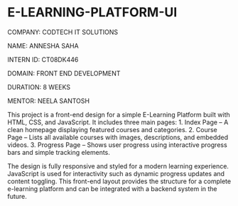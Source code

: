 # E-LEARNING-PLATFORM-UI

COMPANY: CODTECH IT SOLUTIONS

NAME: ANNESHA SAHA

INTERN ID: CT08DK446

DOMAIN: FRONT END DEVELOPMENT

DURATION: 8 WEEKS

MENTOR: NEELA SANTOSH

This project is a front-end design for a simple E-Learning Platform built with HTML, CSS, and JavaScript. It includes three main pages:
	1.	Index Page – A clean homepage displaying featured courses and categories.
	2.	Course Page – Lists all available courses with images, descriptions, and embedded videos.
	3.	Progress Page – Shows user progress using interactive progress bars and simple tracking elements.

The design is fully responsive and styled for a modern learning experience. JavaScript is used for interactivity such as dynamic progress updates and content toggling. This front-end layout provides the structure for a complete e-learning platform and can be integrated with a backend system in the future.
